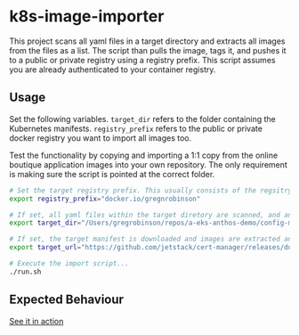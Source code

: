 # k8s-image-importer

This project scans all yaml files in a target directory and extracts all images from the files as a list. The script than pulls the image, tags it, and pushes it to a public or private registry using a registry prefix. This script assumes you are already authenticated to your container registry.

## Usage

Set the following variables. `target_dir` refers to the folder containing the Kubernetes manifests. `registry_prefix` refers to the public or private docker registry you want to import all images too.

Test the functionality by copying and importing a 1:1 copy from the online boutique application images into your own repository. The only requirement is making sure the script is pointed at the correct folder.

```bash
# Set the target registry prefix. This usually consists of the regsitry domain followed by your username...
export registry_prefix="docker.io/gregnrobinson"

# If set, all yaml files within the target diretory are scanned, and any images found are imported into your container registry...registry...
export target_dir="/Users/gregrobinson/repos/a-eks-anthos-demo/config-management/online-boutique"

# If set, the target manifest is downloaded and images are extracted and imported into your container registry...
export target_url="https://github.com/jetstack/cert-manager/releases/download/v1.7.0/cert-manager.yaml"

# Execute the import script...
./run.sh
```

## Expected Behaviour

[See it in action](https://storage.googleapis.com/phronesis-310405.appspot.com/k8s-image-importer/image-import-test.mp4)
